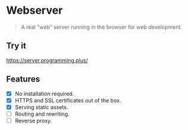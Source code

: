 # Webserver

> A real "web" server running in the browser for web development.

## Try it

<https://server.programming.plus/>

## Features

- [x] No installation required.
- [x] HTTPS and SSL certificates out of the box.
- [x] Serving static assets.
- [ ] Routing and rewriting.
- [ ] Reverse proxy.
